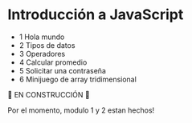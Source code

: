 # Introducción a JavaScript

* 1 Hola mundo
* 2 Tipos de datos
* 3 Operadores
* 4 Calcular promedio
* 5 Solicitar una contraseña
* 6 Minijuego de array tridimensional

🚧 EN CONSTRUCCIÓN 🚧

Por el momento, modulo 1 y 2 estan hechos!
